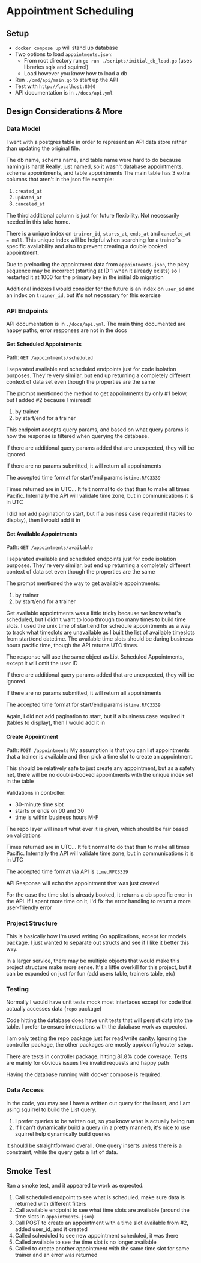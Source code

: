 # Appointment Scheduling

## Setup
- `docker compose up` will stand up database
- Two options to load `appointments.json`:
  - From root directory run `go run ./scripts/initial_db_load.go` (uses libraries sqlx and squirrel)
  - Load however you know how to load a db 
- Run `./cmd/api/main.go` to start up the API
- Test with `http://localhost:8000`
- API documentation is in `./docs/api.yml`

## Design Considerations & More
### Data Model
I went with a postgres table in order to represent an API data store rather than updating the original file.

The db name, schema name, and table name were hard to do because naming is hard! Really, just named, so it wasn't database appointments, schema appointments, and table appointments
The main table has 3 extra columns that aren't in the json file example:
1. `created_at`
2. `updated_at`
3. `canceled_at`

The third additional column is just for future flexibility. Not necessarily needed in this take home.

There is a unique index on `trainer_id`, `starts_at`, `ends_at` and `canceled_at = null`. 
This unique index will be helpful when searching for a trainer's specific availability and also to prevent creating a double booked appointment.

Due to preloading the appointment data from `appointments.json`, the pkey sequence may be incorrect (starting at ID 1 when it already exists) so I restarted it at 1000 for the primary key in the initial db migration

Additional indexes I would consider for the future is an index on `user_id` and an index on `trainer_id`, but it's not necessary for this exercise

### API Endpoints
API documentation is in `./docs/api.yml`. The main thing documented are happy paths, error responses are not in the docs

#### Get Scheduled Appointments
Path: `GET /appointments/scheduled`

I separated available and scheduled endpoints just for code isolation purposes.
They're very similar, but end up returning a completely different context of data set even though the properties are the same

The prompt mentioned the method to get appointments by only #1 below, but I added #2 because I misread!
1. by trainer
2. by start/end for a trainer

This endpoint accepts query params, and based on what query params is how the response is filtered when querying the database.

If there are additional query params added that are unexpected, they will be ignored.

If there are no params submitted, it will return all appointments

The accepted time format for start/end params is`time.RFC3339`

Times returned are in UTC... It felt normal to do that than to make all times Pacific.
Internally the API will validate time zone, but in communications it is in UTC

I did not add pagination to start, but if a business case required it (tables to display), then I would add it in

#### Get Available Appointments
Path: `GET /appointments/available`

I separated available and scheduled endpoints just for code isolation purposes.
They're very similar, but end up returning a completely different context of data set even though the properties are the same

The prompt mentioned the way to get available appointments:
1. by trainer
2. by start/end for a trainer

Get available appointments was a little tricky because we know what's scheduled, but I didn't want to loop through too many times to build time slots.
I used the unix time of start:end for schedule appointments as a way to track what timeslots are unavailable as I built the list of available timeslots from start/end datetime.
The available time slots should be during business hours pacific time, though the API returns UTC times.

The response will use the same object as List Scheduled Appointments, except it will omit the user ID

If there are additional query params added that are unexpected, they will be ignored.

If there are no params submitted, it will return all appointments

The accepted time format for start/end params is`time.RFC3339`

Again, I did not add pagination to start, but if a business case required it (tables to display), then I would add it in

#### Create Appointment
Path: `POST /appointments`
My assumption is that you can list appointments that a trainer is available and then pick a time slot to create an appointment.

This should be relatively safe to just create any appointment, but as a safety net, there will be no double-booked appointments with the unique index set in the table

Validations in controller:
- 30-minute time slot
- starts or ends on 00 and 30 
- time is within business hours M-F

The repo layer will insert what ever it is given, which should be fair based on validations


Times returned are in UTC... It felt normal to do that than to make all times Pacific.
Internally the API will validate time zone, but in communications it is in UTC

The accepted time format via API is `time.RFC3339`

API Response will echo the appointment that was just created

For the case the time slot is already booked, it returns a db specific error in the API. 
If I spent more time on it, I'd fix the error handling to return a more user-friendly error

### Project Structure
This is basically how I'm used writing Go applications, except for models package. I just wanted to separate out structs and see if I like it better this way.

In a larger service, there may be multiple objects that would make this project structure make more sense.
It's a little overkill for this project, but it can be expanded on just for fun (add users table, trainers table, etc)

### Testing
Normally I would have unit tests mock most interfaces except for code that actually accesses data (`repo` package)

Code hitting the database does have unit tests that will persist data into the table.
I prefer to ensure interactions with the database work as expected.

I am only testing the repo package just for read/write sanity. Ignoring the controller package, the other packages are mostly app/config/router setup.

There are tests in controller package, hitting 81.8% code coverage. 
Tests are mainly for obvious issues like invalid requests and happy path

Having the database running with docker compose is required.

### Data Access
In the code, you may see I have a written out query for the insert, and I am using squirrel to build the List query.
1. I prefer queries to be written out, so you know what is actually being run
2. If I can't dynamically build a query (in a pretty manner), it's nice to use squirrel help dynamically build queries

It should be straightforward overall. One query inserts unless there is a constraint, while the query gets a list of data.

## Smoke Test
Ran a smoke test, and it appeared to work as expected.
1. Call scheduled endpoint to see what is scheduled, make sure data is returned with different filters
2. Call available endpoint to see what time slots are available (around the time slots in `appointments.json`)
3. Call POST to create an appointment with a time slot available from #2, added user_id, and it created
4. Called scheduled to see new appointment scheduled, it was there
5. Called available to see the time slot is no longer available
6. Called to create another appointment with the same time slot for same trainer and an error was returned